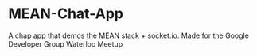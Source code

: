 MEAN-Chat-App
=============

A chap app that demos the MEAN stack + socket.io. Made for the Google Developer Group Waterloo Meetup
